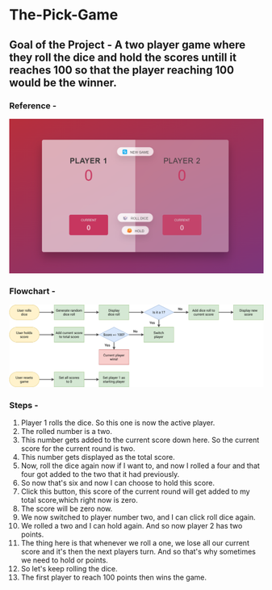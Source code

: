 # The-Pick-Game

## Goal of the Project - A two player game where they roll the dice and hold the scores untill it reaches 100 so that the player reaching 100 would be the winner.

### Reference -

![Default](PickGame.png)

### Flowchart -

![Flowchart](pig-game-flowchart.png)

### Steps -

1. Player 1 rolls the dice. So this one is now the active player.
2. The rolled number is a two.
3. This number gets added to the current score down here. So the current score for the current round is two.
4. This number gets displayed as the total score.
5. Now, roll the dice again now if I want to, and now I rolled a four and that four got added to the two that it had previously.
6. So now that's six and now I can choose to hold this score.
7. Click this button, this score of the current round will get added to my total score,which right now is zero.
8. The score will be zero now.
9. We now switched to player number two, and I can click roll dice again.
10. We rolled a two and I can hold again. And so now player 2 has two points.
11. The thing here is that whenever we roll a one, we lose all our current score and it's then the next players turn. And so that's why sometimes we need to hold or points.
12. So let's keep rolling the dice.
13. The first player to reach 100 points then wins the game.

